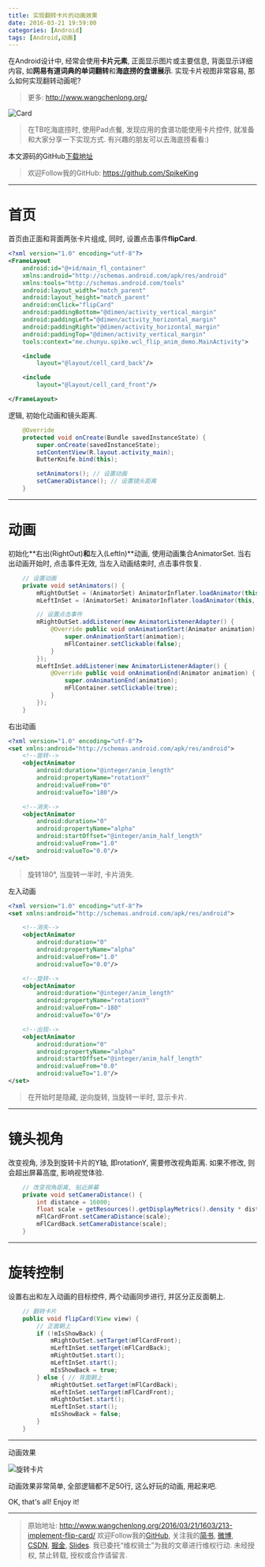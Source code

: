```yaml
---
title: 实现翻转卡片的动画效果
date: 2016-03-21 19:59:00
categories: [Android]
tags: [Android,动画]
---
```


在Android设计中, 经常会使用**卡片元素**, 正面显示图片或主要信息, 背面显示详细内容, 如**网易有道词典的单词翻转**和**海底捞的食谱展示**. 实现卡片视图非常容易, 那么如何实现翻转动画呢?

<!-- more -->
> 更多: http://www.wangchenlong.org/

![Card](213-implement-flip-card/card-logo.png)

> 在TB吃海底捞时, 使用Pad点餐, 发现应用的食谱功能使用卡片控件, 就准备和大家分享一下实现方式. 有兴趣的朋友可以去海底捞看看:)

本文源码的GitHub[下载地址](https://github.com/SpikeKing/wcl-flip-anim-demo)

> 欢迎Follow我的GitHub: https://github.com/SpikeKing

---

# 首页

首页由正面和背面两张卡片组成, 同时, 设置点击事件**flipCard**.
```xml
<?xml version="1.0" encoding="utf-8"?>
<FrameLayout
    android:id="@+id/main_fl_container"
    xmlns:android="http://schemas.android.com/apk/res/android"
    xmlns:tools="http://schemas.android.com/tools"
    android:layout_width="match_parent"
    android:layout_height="match_parent"
    android:onClick="flipCard"
    android:paddingBottom="@dimen/activity_vertical_margin"
    android:paddingLeft="@dimen/activity_horizontal_margin"
    android:paddingRight="@dimen/activity_horizontal_margin"
    android:paddingTop="@dimen/activity_vertical_margin"
    tools:context="me.chunyu.spike.wcl_flip_anim_demo.MainActivity">

    <include
        layout="@layout/cell_card_back"/>

    <include
        layout="@layout/cell_card_front"/>

</FrameLayout>
```

逻辑, 初始化动画和镜头距离.
```java
    @Override
    protected void onCreate(Bundle savedInstanceState) {
        super.onCreate(savedInstanceState);
        setContentView(R.layout.activity_main);
        ButterKnife.bind(this);

        setAnimators(); // 设置动画
        setCameraDistance(); // 设置镜头距离
    }
```

---

# 动画

初始化**右出(RightOut)**和**左入(LeftIn)**动画, 使用动画集合AnimatorSet.
当右出动画开始时, 点击事件无效, 当左入动画结束时, 点击事件恢复.
```java
    // 设置动画
    private void setAnimators() {
        mRightOutSet = (AnimatorSet) AnimatorInflater.loadAnimator(this, R.animator.anim_out);
        mLeftInSet = (AnimatorSet) AnimatorInflater.loadAnimator(this, R.animator.anim_in);

        // 设置点击事件
        mRightOutSet.addListener(new AnimatorListenerAdapter() {
            @Override public void onAnimationStart(Animator animation) {
                super.onAnimationStart(animation);
                mFlContainer.setClickable(false);
            }
        });
        mLeftInSet.addListener(new AnimatorListenerAdapter() {
            @Override public void onAnimationEnd(Animator animation) {
                super.onAnimationEnd(animation);
                mFlContainer.setClickable(true);
            }
        });
    }
```

右出动画
```xml
<?xml version="1.0" encoding="utf-8"?>
<set xmlns:android="http://schemas.android.com/apk/res/android">
    <!--旋转-->
    <objectAnimator
        android:duration="@integer/anim_length"
        android:propertyName="rotationY"
        android:valueFrom="0"
        android:valueTo="180"/>

    <!--消失-->
    <objectAnimator
        android:duration="0"
        android:propertyName="alpha"
        android:startOffset="@integer/anim_half_length"
        android:valueFrom="1.0"
        android:valueTo="0.0"/>
</set>
```
> 旋转180°, 当旋转一半时, 卡片消失.

左入动画
```xml
<?xml version="1.0" encoding="utf-8"?>
<set xmlns:android="http://schemas.android.com/apk/res/android">

    <!--消失-->
    <objectAnimator
        android:duration="0"
        android:propertyName="alpha"
        android:valueFrom="1.0"
        android:valueTo="0.0"/>

    <!--旋转-->
    <objectAnimator
        android:duration="@integer/anim_length"
        android:propertyName="rotationY"
        android:valueFrom="-180"
        android:valueTo="0"/>

    <!--出现-->
    <objectAnimator
        android:duration="0"
        android:propertyName="alpha"
        android:startOffset="@integer/anim_half_length"
        android:valueFrom="0.0"
        android:valueTo="1.0"/>
</set>
```

> 在开始时是隐藏, 逆向旋转, 当旋转一半时, 显示卡片.

---

# 镜头视角

改变视角, 涉及到旋转卡片的Y轴, 即rotationY, 需要修改视角距离.
如果不修改, 则会超出屏幕高度, 影响视觉体验.
```java
    // 改变视角距离, 贴近屏幕
    private void setCameraDistance() {
        int distance = 16000;
        float scale = getResources().getDisplayMetrics().density * distance;
        mFlCardFront.setCameraDistance(scale);
        mFlCardBack.setCameraDistance(scale);
    }
```

---

# 旋转控制

设置右出和左入动画的目标控件, 两个动画同步进行, 并区分正反面朝上.
```java
    // 翻转卡片
    public void flipCard(View view) {
        // 正面朝上
        if (!mIsShowBack) {
            mRightOutSet.setTarget(mFlCardFront);
            mLeftInSet.setTarget(mFlCardBack);
            mRightOutSet.start();
            mLeftInSet.start();
            mIsShowBack = true;
        } else { // 背面朝上
            mRightOutSet.setTarget(mFlCardBack);
            mLeftInSet.setTarget(mFlCardFront);
            mRightOutSet.start();
            mLeftInSet.start();
            mIsShowBack = false;
        }
    }
```

---

动画效果

![旋转卡片](213-implement-flip-card/card-anim.gif)


动画效果非常简单, 全部逻辑都不足50行, 这么好玩的动画, 用起来吧.

OK, that's all! Enjoy it!

---

> 原始地址: 
> http://www.wangchenlong.org/2016/03/21/1603/213-implement-flip-card/
> 欢迎Follow我的[GitHub](https://github.com/SpikeKing), 关注我的[简书](http://www.jianshu.com/users/e2b4dd6d3eb4/latest_articles), [微博](http://weibo.com/u/2852941392), [CSDN](http://blog.csdn.net/caroline_wendy), [掘金](http://gold.xitu.io/#/user/56de98c2f3609a005442ec58), [Slides](https://slides.com/spikeking). 
> 我已委托“维权骑士”为我的文章进行维权行动. 未经授权, 禁止转载, 授权或合作请留言.


